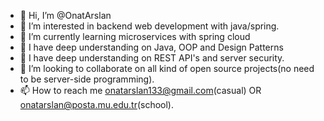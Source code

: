 - 👋 Hi, I’m @OnatArslan
- 👀 I’m interested in backend web development with java/spring.
- 🌱 I’m currently learning microservices with spring cloud
- 🌲 I have deep understanding on Java, OOP and Design Patterns
- 🌲 I have deep understanding on REST API's and server security.
- 💞️ I’m looking to collaborate on all kind of open source projects(no need to be server-side programming).
- 📫 How to reach me onatarslan133@gmail.com(casual) OR onatarslan@posta.mu.edu.tr(school).


<!---
OnatArslan/OnatArslan is a ✨ special ✨ repository because its `README.md` (this file) appears on your GitHub profile.
You can click the Preview link to take a look at your changes.
--->
